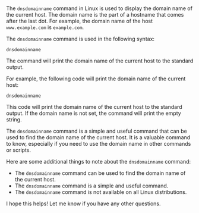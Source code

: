 # 

The `dnsdomainname` command in Linux is used to display the domain name of the current host. The domain name is the part of a hostname that comes after the last dot. For example, the domain name of the host `www.example.com` is `example.com`.

The `dnsdomainname` command is used in the following syntax:

```
dnsdomainname
```

The command will print the domain name of the current host to the standard output.

For example, the following code will print the domain name of the current host:

```
dnsdomainname
```

This code will print the domain name of the current host to the standard output. If the domain name is not set, the command will print the empty string.

The `dnsdomainname` command is a simple and useful command that can be used to find the domain name of the current host. It is a valuable command to know, especially if you need to use the domain name in other commands or scripts.

Here are some additional things to note about the `dnsdomainname` command:

* The `dnsdomainname` command can be used to find the domain name of the current host.
* The `dnsdomainname` command is a simple and useful command.
* The `dnsdomainname` command is not available on all Linux distributions.

I hope this helps! Let me know if you have any other questions.

